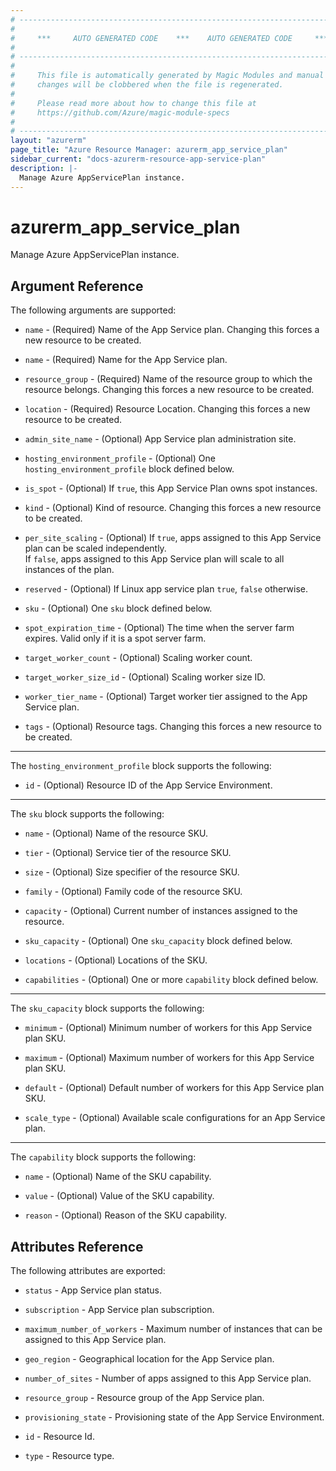 ```yaml
---
# ----------------------------------------------------------------------------
#
#     ***     AUTO GENERATED CODE    ***    AUTO GENERATED CODE     ***
#
# ----------------------------------------------------------------------------
#
#     This file is automatically generated by Magic Modules and manual
#     changes will be clobbered when the file is regenerated.
#
#     Please read more about how to change this file at
#     https://github.com/Azure/magic-module-specs
#
# ----------------------------------------------------------------------------
layout: "azurerm"
page_title: "Azure Resource Manager: azurerm_app_service_plan"
sidebar_current: "docs-azurerm-resource-app-service-plan"
description: |-
  Manage Azure AppServicePlan instance.
---
```


# azurerm_app_service_plan

Manage Azure AppServicePlan instance.


## Argument Reference

The following arguments are supported:

* `name` - (Required) Name of the App Service plan. Changing this forces a new resource to be created.

* `name` - (Required) Name for the App Service plan.

* `resource_group` - (Required) Name of the resource group to which the resource belongs. Changing this forces a new resource to be created.

* `location` - (Required) Resource Location. Changing this forces a new resource to be created.

* `admin_site_name` - (Optional) App Service plan administration site.

* `hosting_environment_profile` - (Optional) One `hosting_environment_profile` block defined below.

* `is_spot` - (Optional) If <code>true</code>, this App Service Plan owns spot instances.

* `kind` - (Optional) Kind of resource. Changing this forces a new resource to be created.

* `per_site_scaling` - (Optional) If <code>true</code>, apps assigned to this App Service plan can be scaled independently.<br>If <code>false</code>, apps assigned to this App Service plan will scale to all instances of the plan.

* `reserved` - (Optional) If Linux app service plan <code>true</code>, <code>false</code> otherwise.

* `sku` - (Optional) One `sku` block defined below.

* `spot_expiration_time` - (Optional) The time when the server farm expires. Valid only if it is a spot server farm.

* `target_worker_count` - (Optional) Scaling worker count.

* `target_worker_size_id` - (Optional) Scaling worker size ID.

* `worker_tier_name` - (Optional) Target worker tier assigned to the App Service plan.

* `tags` - (Optional) Resource tags. Changing this forces a new resource to be created.

---

The `hosting_environment_profile` block supports the following:

* `id` - (Optional) Resource ID of the App Service Environment.

---

The `sku` block supports the following:

* `name` - (Optional) Name of the resource SKU.

* `tier` - (Optional) Service tier of the resource SKU.

* `size` - (Optional) Size specifier of the resource SKU.

* `family` - (Optional) Family code of the resource SKU.

* `capacity` - (Optional) Current number of instances assigned to the resource.

* `sku_capacity` - (Optional) One `sku_capacity` block defined below.

* `locations` - (Optional) Locations of the SKU.

* `capabilities` - (Optional) One or more `capability` block defined below.


---

The `sku_capacity` block supports the following:

* `minimum` - (Optional) Minimum number of workers for this App Service plan SKU.

* `maximum` - (Optional) Maximum number of workers for this App Service plan SKU.

* `default` - (Optional) Default number of workers for this App Service plan SKU.

* `scale_type` - (Optional) Available scale configurations for an App Service plan.

---

The `capability` block supports the following:

* `name` - (Optional) Name of the SKU capability.

* `value` - (Optional) Value of the SKU capability.

* `reason` - (Optional) Reason of the SKU capability.

## Attributes Reference

The following attributes are exported:

* `status` - App Service plan status.

* `subscription` - App Service plan subscription.

* `maximum_number_of_workers` - Maximum number of instances that can be assigned to this App Service plan.

* `geo_region` - Geographical location for the App Service plan.

* `number_of_sites` - Number of apps assigned to this App Service plan.

* `resource_group` - Resource group of the App Service plan.

* `provisioning_state` - Provisioning state of the App Service Environment.

* `id` - Resource Id.

* `type` - Resource type.
